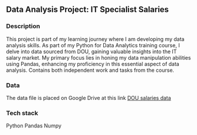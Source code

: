 ## Data Analysis Project: IT Specialist Salaries  

### Description  

This project is part of my learning journey where I am developing my data analysis skills. 
As part of my Python for Data Analytics training course, I delve into data sourced from DOU, gaining valuable insights into the IT salary market.
My primary focus lies in honing my data manipulation abilities using Pandas, enhancing my proficiency in this essential aspect of data analysis.
Contains both independent work and tasks from the course.  

### Data  

The data file is placed on Google Drive at this link [DOU salaries data](https://drive.google.com/file/d/1C56LYNh1uQjqpAYkPXPlvAOTS2XZV_Ss/view?usp=sharing)  

### Tech stack  

Python
Pandas
Numpy

